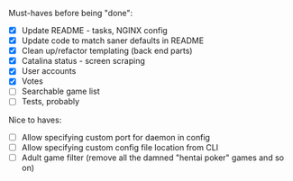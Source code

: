 Must-haves before being "done":
- [x] Update README - tasks, NGINX config
- [x] Update code to match saner defaults in README
- [x] Clean up/refactor templating (back end parts)
- [x] Catalina status - screen scraping
- [x] User accounts
- [x] Votes
- [ ] Searchable game list
- [ ] Tests, probably

Nice to haves:
- [ ] Allow specifying custom port for daemon in config
- [ ] Allow specifying custom config file location from CLI
- [ ] Adult game filter (remove all the damned "hentai poker" games and so on)

